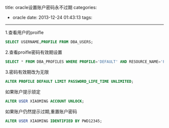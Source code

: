 title: oracle设置账户密码永不过期
categories:
  - oracle
date: 2013-12-24 01:43:13
tags:
---

1.查看用户的proifle
```sql
SELECT USERNAME,PROFILE FROM DBA_USERS;
```

2.查看proifle密码有效期设置
```sql
SELECT * FROM DBA_PROFILES WHERE PROFILE='DEFAULT' AND RESOURCE_NAME='PASSWORD_LIFE_TIME';
```

3.密码有效期改为无限
```sql
ALTER PROFILE DEFAULT LIMIT PASSWORD_LIFE_TIME UNLIMITED;
```

如果账户提示锁定
```sql
ALTER USER XIAOMING ACCOUNT UNLOCK;
```

如果账户仍然提示过期,重置账户密码
```sql
ALTER USER XIAOMING IDENTIFIED BY PWD12345;
```
